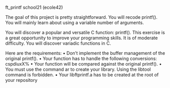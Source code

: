 ft_printf school21 (ecole42)

The goal of this project is pretty straightforward. You will recode printf().
You will mainly learn about using a variable number of arguments.

You will discover a popular and versatile C function: printf(). This exercise is a great
opportunity to improve your programming skills. It is of moderate difficulty.
You will discover variadic functions in C.

Here are the requirements:
• Don’t implement the buffer management of the original printf().
• Your function has to handle the following conversions: cspdiuxX%
• Your function will be compared against the original printf().
• You must use the command ar to create your library.
Using the libtool command is forbidden.
• Your libftprintf.a has to be created at the root of your repository
